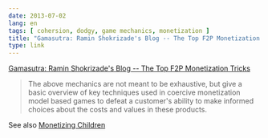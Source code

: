 ```yaml
---
date: 2013-07-02
lang: en
tags: [ cohersion, dodgy, game mechanics, monetization ]
title: "Gamasutra: Ramin Shokrizade's Blog -- The Top F2P Monetization Tricks"
type: link
---
```


[Gamasutra: Ramin Shokrizade's Blog -- The Top F2P Monetization
Tricks](http://www.gamasutra.com/blogs/RaminShokrizade/20130626/194933/The_Top_F2P_Monetization_Tricks.php)

> The above mechanics are not meant to be exhaustive, but give a basic
> overview of key techniques used in coercive monetization model based
> games to defeat a customer's ability to make informed choices about
> the costs and values in these products.

See also [Monetizing
Children](http://www.gamasutra.com/blogs/RaminShokrizade/20130620/194429/Monetizing_Children.php)

